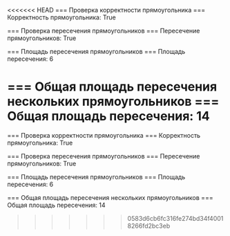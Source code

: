 <<<<<<< HEAD
=== Проверка корректности прямоугольника ===
Корректность прямоугольника: True

=== Проверка пересечения прямоугольников ===
Пересечение прямоугольников: True

=== Площадь пересечения прямоугольников ===
Площадь пересечения: 6

=== Общая площадь пересечения нескольких прямоугольников ===
Общая площадь пересечения: 14
=======
=== Проверка корректности прямоугольника ===
Корректность прямоугольника: True

=== Проверка пересечения прямоугольников ===
Пересечение прямоугольников: True

=== Площадь пересечения прямоугольников ===
Площадь пересечения: 6

=== Общая площадь пересечения нескольких прямоугольников ===
Общая площадь пересечения: 14
>>>>>>> 0583d6cb6fc316fe274bd34f40018266fd2bc3eb
